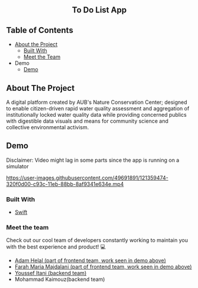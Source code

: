 <br />
<p align="center">
  </a>

  <h2 align="center">
    To Do List App
  </h2>
</p>



<!-- TABLE OF CONTENTS -->
## Table of Contents

* [About the Project](#about-the-project)
  * [Built With](#built-with)
  * [Meet the Team](#meet-the-team)
* Demo
  * [Demo](#demo)








<!-- ABOUT THE PROJECT -->
## About The Project


A digital platform created by AUB's Nature Conservation Center; designed to enable citizen-driven rapid water quality assessment and aggregation of institutionally locked water quality data while providing concerned publics with digestible data visuals and means for community science and collective environmental activism.



## Demo
Disclaimer: Video might lag in some parts since the app is running on a simulator

https://user-images.githubusercontent.com/49691891/121359474-320f0d00-c93c-11eb-88bb-8af9341e634e.mp4




### Built With

* [Swift](https://developer.apple.com/swift/)

### Meet the team
Check out our cool team of developers constantly working to maintain you with the best experience and product! :computer:
* [Adam Helal (part of frontend team, work seen in demo above)](https://github.com/AdamHelal)
* [Farah Maria Majdalani (part of frontend team, work seen in demo above)](https://github.com/farahmmajdalani)
* [Youssef Itani (backend team)](https://github.com/ymi05)
* Mohammad Kaimouz(backend team)

